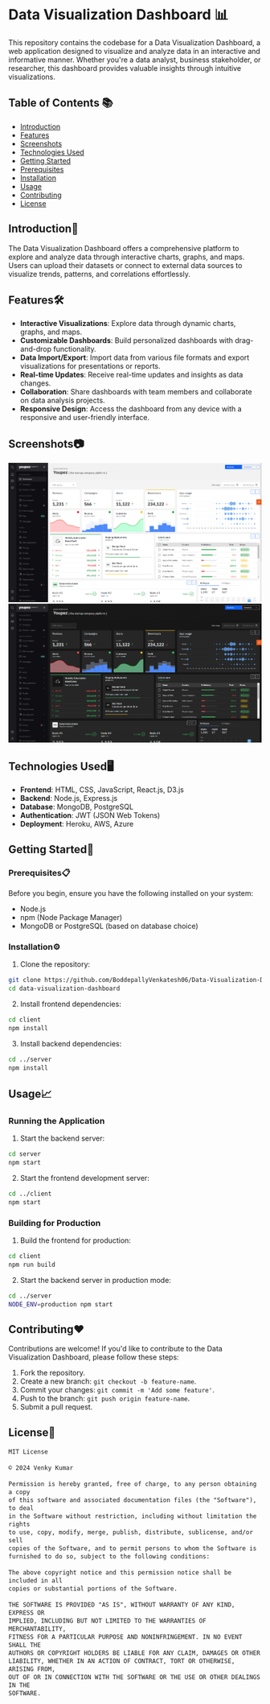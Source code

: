 # Data Visualization Dashboard 📊

This repository contains the codebase for a Data Visualization Dashboard, a web application designed to visualize and analyze data in an interactive and informative manner. Whether you're a data analyst, business stakeholder, or researcher, this dashboard provides valuable insights through intuitive visualizations.

## Table of Contents 📚

- [Introduction](#introduction)
- [Features](#features)
- [Screenshots](#screenshots)
- [Technologies Used](#technologies-used)
- [Getting Started](#getting-started)
- [Prerequisites](#prerequisites)
- [Installation](#installation)
- [Usage](#usage)
- [Contributing](#contributing)
- [License](#license)

## Introduction🚀

The Data Visualization Dashboard offers a comprehensive platform to explore and analyze data through interactive charts, graphs, and maps. Users can upload their datasets or connect to external data sources to visualize trends, patterns, and correlations effortlessly.

## Features🛠️

- **Interactive Visualizations**: Explore data through dynamic charts, graphs, and maps.
- **Customizable Dashboards**: Build personalized dashboards with drag-and-drop functionality.
- **Data Import/Export**: Import data from various file formats and export visualizations for presentations or reports.
- **Real-time Updates**: Receive real-time updates and insights as data changes.
- **Collaboration**: Share dashboards with team members and collaborate on data analysis projects.
- **Responsive Design**: Access the dashboard from any device with a responsive and user-friendly interface.

## Screenshots📷

![Dashboard Overview](https://github.com/BoddepallyVenkatesh06/Data-Visualization-Dashboard-MERN-Stack/blob/main/Screenshot_1.png)
![Dashboard Overview](https://github.com/BoddepallyVenkatesh06/Data-Visualization-Dashboard-MERN-Stack/blob/main/Screenshot_2.png)

## Technologies Used🖥️

- **Frontend**: HTML, CSS, JavaScript, React.js, D3.js
- **Backend**: Node.js, Express.js
- **Database**: MongoDB, PostgreSQL
- **Authentication**: JWT (JSON Web Tokens)
- **Deployment**: Heroku, AWS, Azure

## Getting Started🎯

### Prerequisites📋

Before you begin, ensure you have the following installed on your system:
- Node.js
- npm (Node Package Manager)
- MongoDB or PostgreSQL (based on database choice)

### Installation⚙️

1. Clone the repository:

```bash
git clone https://github.com/BoddepallyVenkatesh06/Data-Visualization-Dashboard-MERN-Stack.git
cd data-visualization-dashboard
```

2. Install frontend dependencies:

```bash
cd client
npm install
```

3. Install backend dependencies:

```bash
cd ../server
npm install
```

## Usage📈

### Running the Application

1. Start the backend server:

```bash
cd server
npm start
```

2. Start the frontend development server:

```bash
cd ../client
npm start
```

### Building for Production

1. Build the frontend for production:

```bash
cd client
npm run build
```

2. Start the backend server in production mode:

```bash
cd ../server
NODE_ENV=production npm start
```

## Contributing❤️

Contributions are welcome! If you'd like to contribute to the Data Visualization Dashboard, please follow these steps:

1. Fork the repository.
2. Create a new branch: `git checkout -b feature-name`.
3. Commit your changes: `git commit -m 'Add some feature'`.
4. Push to the branch: `git push origin feature-name`.
5. Submit a pull request.

## License📝

```
MIT License

© 2024 Venky Kumar

Permission is hereby granted, free of charge, to any person obtaining a copy
of this software and associated documentation files (the "Software"), to deal
in the Software without restriction, including without limitation the rights
to use, copy, modify, merge, publish, distribute, sublicense, and/or sell
copies of the Software, and to permit persons to whom the Software is
furnished to do so, subject to the following conditions:

The above copyright notice and this permission notice shall be included in all
copies or substantial portions of the Software.

THE SOFTWARE IS PROVIDED "AS IS", WITHOUT WARRANTY OF ANY KIND, EXPRESS OR
IMPLIED, INCLUDING BUT NOT LIMITED TO THE WARRANTIES OF MERCHANTABILITY,
FITNESS FOR A PARTICULAR PURPOSE AND NONINFRINGEMENT. IN NO EVENT SHALL THE
AUTHORS OR COPYRIGHT HOLDERS BE LIABLE FOR ANY CLAIM, DAMAGES OR OTHER
LIABILITY, WHETHER IN AN ACTION OF CONTRACT, TORT OR OTHERWISE, ARISING FROM,
OUT OF OR IN CONNECTION WITH THE SOFTWARE OR THE USE OR OTHER DEALINGS IN THE
SOFTWARE.
```
